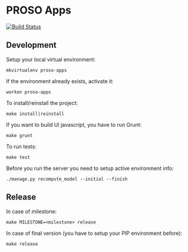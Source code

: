 # PROSO Apps

[![Build Status](https://travis-ci.org/adaptive-learning/proso-apps.png)](https://travis-ci.org/adaptive-learning/proso-apps)

## Development

Setup your local virtual environment:

	mkvirtualenv proso-apps

If the environment already exists, activate it:

	workon proso-apps

To install/reinstall the project:

	make install|reinstall

If you want to build UI javascript, you have to run Grunt:

	make grunt

To run tests:

	make test

Before you run the server you need to setup active environment info:

	./manage.py recompute_model --initial --finish

## Release

In case of milestone:

	make MILESTONE=<milestone> release

In case of final version (you have to setup your PIP environment before):

	make release



